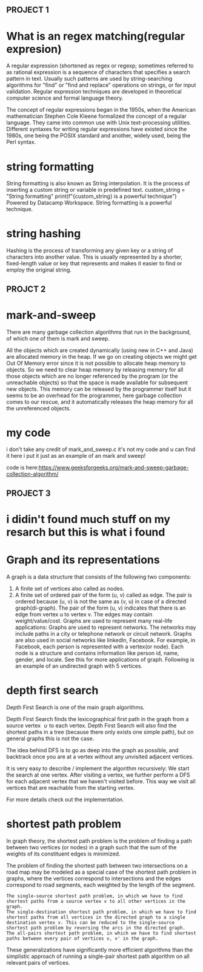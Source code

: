 ## PROJECT 1

# What is an regex matching(regular expresion)

A regular expression (shortened as regex or regexp; sometimes referred to as rational expression is a sequence of characters that specifies a search pattern in text. Usually such patterns are used by string-searching algorithms for "find" or "find and replace" operations on strings, or for input validation. Regular expression techniques are developed in theoretical computer science and formal language theory.

The concept of regular expressions began in the 1950s, when the American mathematician Stephen Cole Kleene formalized the concept of a regular language. They came into common use with Unix text-processing utilities. Different syntaxes for writing regular expressions have existed since the 1980s, one being the POSIX standard and another, widely used, being the Perl syntax. 

# string formatting

String formatting is also known as String interpolation. It is the process of inserting a custom string or variable in predefined text. custom_string = "String formatting" print(f"{custom_string} is a powerful technique") Powered by Datacamp Workspace. String formatting is a powerful technique.

# string hashing

Hashing is the process of transforming any given key or a string of characters into another value. This is usually represented by a shorter, fixed-length value or key that represents and makes it easier to find or employ the original string.

## PROJCT 2

# mark-and-sweep

There are many garbage collection algorithms that run in the background, of which one of them is mark and sweep.

All the objects which are created dynamically (using new in C++ and Java) are allocated memory in the heap. If we go on creating objects we might get Out Of Memory error since it is not possible to allocate heap memory to objects. So we need to clear heap memory by releasing memory for all those objects which are no longer referenced by the program (or the unreachable objects) so that the space is made available for subsequent new objects. This memory can be released by the programmer itself but it seems to be an overhead for the programmer, here garbage collection comes to our rescue, and it automatically releases the heap memory for all the unreferenced objects.

# my code

i don't take any credit of mark_and_sweep.c it's not my code and u can find it here
i put it just as an example of an mark and sweep!

code is here:https://www.geeksforgeeks.org/mark-and-sweep-garbage-collection-algorithm/


## PROJECT 3

# i didin't found much stuff on my resarch but this is what i found

# Graph and its representations

A graph is a data structure that consists of the following two components: 
1. A finite set of vertices also called as nodes. 
2. A finite set of ordered pair of the form (u, v) called as edge. The pair is ordered because (u, v) is not the same as (v, u) in case of a directed graph(di-graph). The pair of the form (u, v) indicates that there is an edge from vertex u to vertex v. The edges may contain weight/value/cost.
Graphs are used to represent many real-life applications: Graphs are used to represent networks. The networks may include paths in a city or telephone network or circuit network. Graphs are also used in social networks like linkedIn, Facebook. For example, in Facebook, each person is represented with a vertex(or node). Each node is a structure and contains information like person id, name, gender, and locale. See this for more applications of graph. 
Following is an example of an undirected graph with 5 vertices.

# depth first search

Depth First Search is one of the main graph algorithms.

Depth First Search finds the lexicographical first path in the graph from a source vertex  
$u$  to each vertex. Depth First Search will also find the shortest paths in a tree (because there only exists one simple path), but on general graphs this is not the case.

The idea behind DFS is to go as deep into the graph as possible, and backtrack once you are at a vertex without any unvisited adjacent vertices.

It is very easy to describe / implement the algorithm recursively: We start the search at one vertex. After visiting a vertex, we further perform a DFS for each adjacent vertex that we haven't visited before. This way we visit all vertices that are reachable from the starting vertex.

For more details check out the implementation.

# shortest path problem

In graph theory, the shortest path problem is the problem of finding a path between two vertices (or nodes) in a graph such that the sum of the weights of its constituent edges is minimized.

The problem of finding the shortest path between two intersections on a road map may be modeled as a special case of the shortest path problem in graphs, where the vertices correspond to intersections and the edges correspond to road segments, each weighted by the length of the segment. 

    The single-source shortest path problem, in which we have to find shortest paths from a source vertex v to all other vertices in the graph.
    The single-destination shortest path problem, in which we have to find shortest paths from all vertices in the directed graph to a single destination vertex v. This can be reduced to the single-source shortest path problem by reversing the arcs in the directed graph.
    The all-pairs shortest path problem, in which we have to find shortest paths between every pair of vertices v, v' in the graph.

These generalizations have significantly more efficient algorithms than the simplistic approach of running a single-pair shortest path algorithm on all relevant pairs of vertices. 
